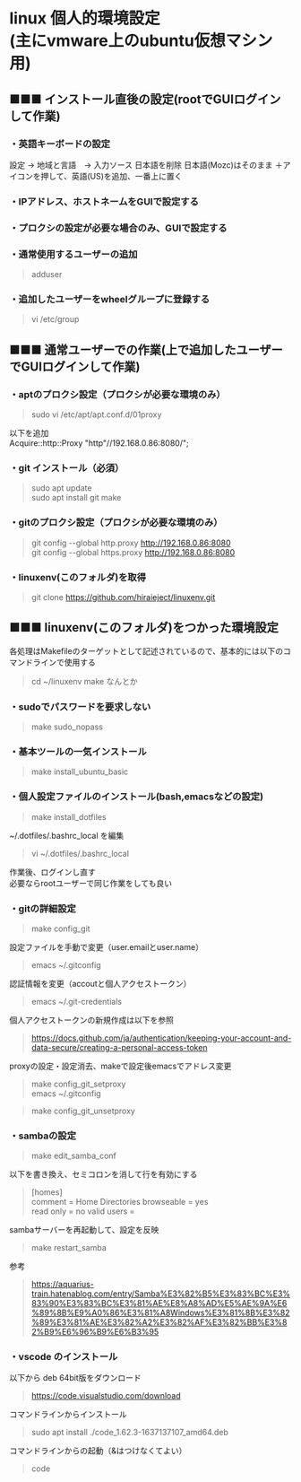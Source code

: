 
# linux 個人的環境設定<br>(主にvmware上のubuntu仮想マシン用)

## ■■■ インストール直後の設定(rootでGUIログインして作業)
### ・英語キーボードの設定
設定 -> 地域と言語　-> 入力ソース
日本語を削除
日本語(Mozc)はそのまま
＋アイコンを押して、英語(US)を追加、一番上に置く
### ・IPアドレス、ホストネームをGUIで設定する
### ・プロクシの設定が必要な場合のみ、GUIで設定する
### ・通常使用するユーザーの追加
> adduser <username>
### ・追加したユーザーをwheelグループに登録する
> vi /etc/group

## ■■■ 通常ユーザーでの作業(上で追加したユーザーでGUIログインして作業)

### ・aptのプロクシ設定（プロクシが必要な環境のみ）

> sudo vi /etc/apt/apt.conf.d/01proxy

以下を追加<br>
Acquire::http::Proxy "http"//192.168.0.86:8080/";

### ・git インストール（必須）

> sudo apt update<br>
> sudo apt install git make

### ・gitのプロクシ設定（プロクシが必要な環境のみ）

> git config --global http.proxy http://192.168.0.86:8080<br>
> git config --global https.proxy http://192.168.0.86:8080

### ・linuxenv(このフォルダ)を取得

> git clone https://github.com/hiraieject/linuxenv.git

## ■■■ linuxenv(このフォルダ)をつかった環境設定
各処理はMakefileのターゲットとして記述されているので、基本的には以下のコマンドラインで使用する
> cd ~/linuxenv
> make なんとか

### ・sudoでパスワードを要求しない
> make sudo_nopass

### ・基本ツールの一気インストール
> make install_ubuntu_basic

### ・個人設定ファイルのインストール(bash,emacsなどの設定)
> make install_dotfiles

~/.dotfiles/.bashrc_local を編集
> vi ~/.dotfiles/.bashrc_local

作業後、ログインし直す<br>
必要ならrootユーザーで同じ作業をしても良い

### ・gitの詳細設定

> make config_git

設定ファイルを手動で変更（user.emailとuser.name）
> emacs ~/.gitconfig

認証情報を変更（accoutと個人アクセストークン）
> emacs ~/.git-credentials

個人アクセストークンの新規作成は以下を参照
>https://docs.github.com/ja/authentication/keeping-your-account-and-data-secure/creating-a-personal-access-token

proxyの設定・設定消去、makeで設定後emacsでアドレス変更<br>
> make config_git_setproxy<br>
> emacs ~/.gitconfig

> make config_git_unsetproxy<br>

### ・sambaの設定

> make edit_samba_conf

以下を書き換え、セミコロンを消して行を有効にする<br>
> [homes]<br>
>   comment = Home Directories
>   browseable = yes<br>
>   read only = no
>   valid users = <username>

sambaサーバーを再起動して、設定を反映
> make restart_samba

参考
> https://aquarius-train.hatenablog.com/entry/Samba%E3%82%B5%E3%83%BC%E3%83%90%E3%83%BC%E3%81%AE%E8%A8%AD%E5%AE%9A%E6%89%8B%E9%A0%86%E3%81%A8Windows%E3%81%8B%E3%82%89%E3%81%AE%E3%82%A2%E3%82%AF%E3%82%BB%E3%82%B9%E6%96%B9%E6%B3%95

### ・vscode のインストール

以下から deb 64bit版をダウンロード
>https://code.visualstudio.com/download

コマンドラインからインストール
> sudo apt install ./code_1.62.3-1637137107_amd64.deb

コマンドラインからの起動（&はつけなくてよい）
> code